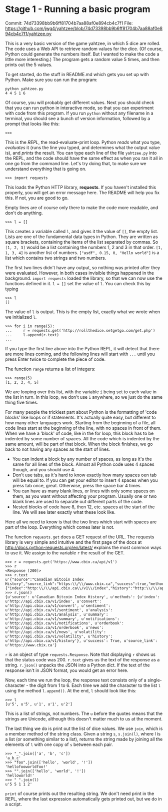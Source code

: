Stage 1 - Running a basic program
=======
Commit: 74d73398bb9b6ff81704b7aa88af0e894cb4c7f1
File: https://github.com/jwg4/yahtzee/blob/74d73398bb9b6ff81704b7aa88af0e894cb4c7f1/yahtzee.py

This is a very basic version of the game yahtzee, in which 5 dice are rolled. The code uses a Web API to retrieve random values for the dice. (Of course, Python could generate the numbers itself. But I wanted to make the code a little more interesting.) The program gets a random value 5 times, and then prints out the 5 values.

To get started, do the stuff in README.md which gets you set up with Python. Make sure you can run the program:
```
python yahtzee.py
4 4 5 1 6
```

Of course, you will probably get different values. Next you should check that you can run python in interactive mode, so that you can experiment with code from this program. If you run `python` without any filename in a terminal, you should see a bunch of version information, followed by a prompt that looks like this:

```
>>>
```

This is the *REPL*, the read-evaluate-print loop. Python *reads* what you type, *evaluates* it (runs the line you typed, and determines what the output value is), and *prints* the result. You can type each line of the file `yahtzee.py` into the REPL, and the code should have the same effect as when you ran it all in one go from the command line. Let's try doing that, to make sure we understand everything that is going on.

```
>>> import requests
```

This loads the Python HTTP library, **requests**. If you haven't installed this properly, you will get an error message here. The README will help you fix this. If not, you are good to go.

Empty lines are of course only there to make the code more readable, and don't do anything.

```
>>> l = []
```

This creates a variable called `l`, and gives it the value of `[]`, the empty list. Lists are one of the fundamental data types in Python. They are written as square brackets, containing the items of the list separated by commas. So `[1, 2, 3]` would be a list containing the numbers 1, 2 and 3 in that order. `[1, 1, 3, 4]` is another list of numbers. `["asdf", 0.15, 0, "Hello world"]` is a list which contains two strings and two numbers.

The first two lines didn't have any output, so nothing was printed after they were evaluated. However, in both cases invisible things happened in the background. `import requests` loaded the library, so that we can now use the functions defined in it. `l = []` set the value of `l`. You can check this by typing

```
>>> l
[]
```

The value of `l` is output. This is the empty list, exactly what we wrote when we initialized `l`.

```
>>> for i in range(5):
...     r = requests.get('http://rollthedice.setgetgo.com/get.php')
...     l.append(r.text)
... 
```

If you type the first line above into the Python REPL, it will detect that there are more lines coming, and the following lines will start with `...` until you press Enter twice to complete the piece of code.

The function `range` returns a list of integers:

```
>>> range(5)
[1, 2, 3, 4, 5]
```

We are looping over this list, with the variable `i` being set to each value in the list in turn. In this loop, we don't use `i` anywhere, so we just do the same thing five times.

For many people the trickiest part about Python is the formatting of 'code blocks' like loops or if statements. It's actually quite easy, but different to how many other languages work. Starting from the beginning of a file, all code lines start at the beginning of the line, with no spaces in front of them. When we have a 'block' of code, like in the for loop, this block has to be indented by some number of spaces. All the code which is indented by the same amount, will be part of that block. When the block finishes, we go back to not having any spaces as the start of lines.

  * You can indent a block by any number of spaces, as long as it's the same for all lines of the block. Almost all Python code uses 4 spaces though, and you should use 4.
  * Don't use tabs, as it's hard to know exactly how many spaces oen tab will be equal to. If you can get your editor to insert 4 spaces when you press tab once, great. Otherwise, press the space bar 4 times.
  * You can have as many blank lines, or lines with only some spaces on them, as you want without affecting your program. Usually one or two blank lines are used to separate out different parts of the code.
  * Nested blocks of code have 8, then 12, etc. spaces at the start of the line. We will see later exactly what these look like.

Here all we need to know is that the two lines which start with spaces are part of the loop. Everything which comes later is not.

The function `requests.get` does a GET request of the URL. The requests library is very simple and intuitive and the first page of the docs at http://docs.python-requests.org/en/latest/ explains the most common ways to use it. We assign to the variable `r` the result of the GET.

```
>>> r = requests.get('https://www.cbix.ca/api/v1')
>>> r
<Response [200]>
>>> r.text
u'{"source":"Canadian Bitcoin Index History","source_link":"https:\\/\\/www.cbix.ca","success":true,"methods":{"index":"http:\\/\\/api.cbix.ca\\/v1\\/index","history":"http:\\/\\/api.cbix.ca\\/v1\\/history","convert":"http:\\/\\/api.cbix.ca\\/v1\\/convert","orderbook":"http:\\/\\/api.cbix.ca\\/v1\\/orderbook","summary":"http:\\/\\/api.cbix.ca\\/v1\\/summary","news":"http:\\/\\/api.cbix.ca\\/v1\\/news","notifications":"http:\\/\\/api.cbix.ca\\/v1\\/notifications","analysis":"http:\\/\\/api.cbix.ca\\/v1\\/analysis","sentiment":"http:\\/\\/api.cbix.ca\\/v1\\/sentiment","volatility":"http:\\/\\/api.cbix.ca\\/v1\\/volatility"}}'
>>> r.json()
{u'source': u'Canadian Bitcoin Index History', u'methods': {u'index': u'http://api.cbix.ca/v1/index', u'convert': u'http://api.cbix.ca/v1/convert', u'sentiment': u'http://api.cbix.ca/v1/sentiment', u'analysis': u'http://api.cbix.ca/v1/analysis', u'summary': u'http://api.cbix.ca/v1/summary', u'notifications': u'http://api.cbix.ca/v1/notifications', u'orderbook': u'http://api.cbix.ca/v1/orderbook', u'news': u'http://api.cbix.ca/v1/news', u'volatility': u'http://api.cbix.ca/v1/volatility', u'history': u'http://api.cbix.ca/v1/history'}, u'success': True, u'source_link': u'https://www.cbix.ca'}
```

`r` is an object of type `requests.Response`. Note that displaying `r` shows us that the status code was 200. `r.text` gives us the text of the response as a string. `r.json()` unpacks the JSON into a Python dict. If the text of the response isn't in JSON format, you would get an error here.

Now, each time we run the loop, the response text consists only of a single-character - the digit from 1 to 6. Each time we add the character to the list `l` using the method `l.append()`. At the end, `l` should look like this:

```
>>> l
[u'5', u'5', u'1', u'1', u'2']
```

This is a list of strings, not numbers. The `u` before the quotes means that the strings are Unicode, although this doesn't matter much to us at the moment.

The last thing we do is print out the list of dice values. We use `join`, which is a member method of the string class. Given a string `s`, `s.join(l)`, where l is a list (or something similar to a list), returns the string made by joining all the elements of `l` with one copy of `s` between each pair.

```
>>> "_".join(['a', 'b', 'c'])
'a_b_c'
>>> "foo".join(['hello', 'world', '!'])
'hellofooworldfoo!'
>>> "".join(['hello', 'world', '!'])
'helloworld!'
>>> " ".join(l)
u'5 5 1 1 2'
```

`print` of course prints out the resulting string. We don't need print in the REPL, where the last expression automatically gets printed out, but we do in a script.

